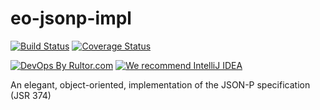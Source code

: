 # eo-jsonp-impl

[![Build Status](https://travis-ci.org/amihaiemil/eo-jsonp-impl.svg?branch=master)](https://travis-ci.org/amihaiemil/eo-jsonp-impl)
[![Coverage Status](https://coveralls.io/repos/github/amihaiemil/eo-jsonp-impl/badge.svg?branch=master)](https://coveralls.io/github/amihaiemil/eo-jsonp-impl?branch=master)

[![DevOps By Rultor.com](http://www.rultor.com/b/amihaiemil/eo-jsonp-impl)](http://www.rultor.com/p/amihaiemil/eo-jsonp-impl)
[![We recommend IntelliJ IDEA](http://amihaiemil.github.io/images/intellij-idea-recommend.svg)](https://www.jetbrains.com/idea/)


An elegant, object-oriented, implementation of the JSON-P specification (JSR 374)

